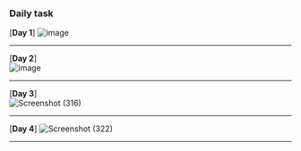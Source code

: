 ### Daily  task 

[**Day 1**] 
![image](https://user-images.githubusercontent.com/85113970/136568752-a9d668ee-7b3f-4042-a3e6-1e3477b33e87.png) 
 
----------------------------------------------------------------------------------------------------------------------------------------------         

[**Day 2**]   
![image](https://user-images.githubusercontent.com/85113970/136568929-3b5bda82-4104-4b4f-96f2-399cf542fb17.png)              


----------------------------------------------------------------------------------------------------------------------------------------------

[**Day 3**]  
![Screenshot (316)](https://user-images.githubusercontent.com/85113970/136651280-0773827f-1aaf-4ae2-b2a1-19d8a98eff21.png)
 
 ----------------------------------------------------------------------------------------------------------------------------------------------
[**Day 4**]
![Screenshot (322)](https://user-images.githubusercontent.com/85113970/136683869-23f3dbab-9d07-4d15-9bd8-68bf74a8637f.png)
 
 ----------------------------------------------------------------------------------------------------------------------------------------------
